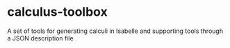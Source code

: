 # calculus-toolbox
A set of tools for generating calculi in Isabelle and supporting tools through a JSON description file

